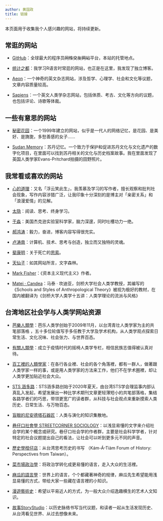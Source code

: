 ```yaml
---
author: 黄国政
title: 链接
---
```


本页面用于收集我个人感兴趣的网站，将持续更新。

## 常逛的网站

- [GitHub](https://github.com)：全球最大的程序员~~同性交友网站~~平台，本站的托管地点。

- [统计之都](https://cosx.org/)：我学习R语言时常逛的网站，也正是在这里，我发现了独立博客。

- [Aeon](http://aeon.co)：一个神奇的英文杂志网站，涉及哲学、心理学、社会和文化等议题，文章内容质量较高。

- [Sapiens](https://www.sapiens.org/)：一个英文人类学杂志网站，包括体质、考古、文化等方向的议题，也包括评论、诗歌等体裁。

## 一些有意思的网站

- [秘密花园](http://www.yini.org/)：一个1999年建立的网站，似乎是一代人的网络记忆，是花园、是美好、是旖旎，多愁善感的女子……

- [Sudan Memory](https://www.sudanmemory.org/cms/111/)：苏丹记忆。一个致力于保护和促进苏丹文化与文化遗产的数字化项目，在里面可以找到苏丹相关的文化与历史档案故事。我在里面发现了英国人类学家Evans-Pritchard拍摄的田野照片。

## 我常看或喜欢的网站

- [心的道理](https://stephenleng.com/)：又名「浮云笑此生」，我羡慕及学习的写作者，擅长观察和批判社会现象，写作内容涉猎广泛，让我印象十分深刻的是博主对「亲密关系」和「浪漫爱情」的见解。

- [太隐](https://wangyurui.com/)：阅读、思考、终身学习。

- [于淼](https://yufree.cn)：美国杰克逊实验室科学家，脑力深邃，同时吐槽功力一绝。

- [郝鸿涛](https://hongtaoh.com/)：毅力，奋进，博客内容写得很充实。

- [卢涛南](https://lutaonan.com/)：计算机、技术、思考与创造，独立而又独特的灵魂。

- [斐康明](https://www.young-mann.top/)：关于死亡的[思索](https://www.young-mann.top/posts/%E6%80%95%E6%AD%BB/)。

- [天仙子](https://tianxianzi.me/)：如其网站所言，文字森林。

- [Mark Fisher](http://k-punk.org/)：《资本主义现代主义》作者。

- [Matei · Candea](https://www.candea.org/new-page-1)：马泰 · 坎迪亚，剑桥大学社会人类学教授，其编写的《Schools and Styles of Anthropological Theory》被视为极好的教材，在国内被翻译为《剑桥大学人类学十五讲：人类学理论的流派与风格》

## 台湾地区社会学与人类学网站资源

- [芭樂人類學](https://guavanthropology.tw/)：芭乐人类学创始于2009年11月，以台湾青壮人类学家为主的共笔部落格 ，五十多位轮值写手多任教于大学及学术机构，从人类学观点探索日常生活、文化况味、社会张力、与世界百态。

- [有關人類學](https://allaboutanthropology.medium.com/)：成立于疫情时代的摇椅人类学专栏，相信民族志值得被认真对待。

- [百工裡的人類學家](https://zh-tw.facebook.com/anthropologistsforthefuture/)：在各行各业裡、社会的各个角落裡，都有一群人，做著跟人类学家一样的事，或是用人类学家的方法来工作，他们不在学术圈裡，却让人类学更加贴近社会大众。

- [STS 涵多路](http://stshandoru.tw/)：STS涵多路创始于2020年夏天，由台湾STS学会理监事内部认真乱入发起，希望发展出一种比学术期刊文章更轻薄短小的共笔部落格，集结各路学者们的巧思，带领更宽广的读者群，从科技与社会观点来重新摸索人类历史、日常生活、与万物百态。

- [盲眼的尼安德塔石器匠](https://neanderthaldna.pixnet.net/blog)：人类与演化的知识集散地。

- [巷仔口社會學 STREETCORNER SOCIOLOGY](https://twstreetcorner.org/)：以浅显易懂的文字来介绍社会学的某个概念或研究。巷仔口社会学的作者群，主要是社会科学学者，针对特定的社会议题提出自己的看法，让社会可以听到更多元不同的声音。

- [歷史學柑仔店](https://kamatiam.org/)：从台湾思考历史的书写 （Kám-Á-Tiàm Forum of History: Perspectives from Taiwan）。

- [菜市場政治學](https://whogovernstw.org/)：将政治学转化成更易懂的语言，走入大众的生活裡。

- [麻瓜的語言學](https://uegu.blogspot.com/)：世界上的语言，个个都藏著神奇的规律，麻瓜先生希望能用浅显易懂的方式，带给大家一些藏在语言裡的小知识。

- [漫遊藝術史](https://arthistorystrolls.com/)：希望以平易近人的方式，为一般大众介绍逸趣横生的艺术人文知识。

- [故事StoryStudio](https://storystudio.tw/)：以历史脉络书写当代议题，和读者一起从生活发现历史、从台湾看见世界、从过去想像未来。